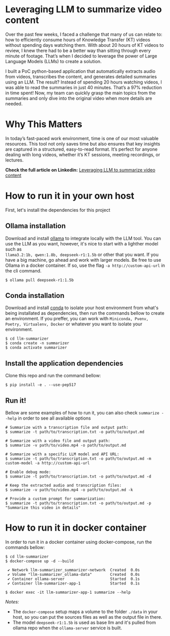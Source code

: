 # Leveraging LLM to summarize video content

Over the past few weeks, I faced a challenge that many of us can relate to: how to efficiently consume hours of Knowledge Transfer (KT) videos without spending days watching them. With about 20 hours of KT videos to review, I knew there had to be a better way than sitting through every minute of footage. That’s when I decided to leverage the power of Large Language Models (LLMs) to create a solution.

I built a PoC python-based application that automatically extracts audio from videos, transcribes the content, and generates detailed summaries using an LLM. The result? Instead of spending 20 hours watching videos, I was able to read the summaries in just 40 minutes. That’s a 97% reduction in time spent! Now, my team can quickly grasp the main topics from the summaries and only dive into the original video when more details are needed.

# Why This Matters

In today’s fast-paced work environment, time is one of our most valuable resources. This tool not only saves time but also ensures that key insights are captured in a structured, easy-to-read format. It’s perfect for anyone dealing with long videos, whether it’s KT sessions, meeting recordings, or lectures.

**Check the full article on Linkedin:** [Leveraging LLM to summarize video content](https://www.linkedin.com/pulse/leveraging-llm-summarize-video-content-renato-rodrigues-q5mpf/)

# How to run it in your own host
First, let's install the dependencies for this project

## Ollama installation
Download and install [ollama](https://github.com/ollama/ollama) to integrate locally with the LLM tool. You can use the LLM as you want, however, it's nice to start with a lighther model such as  
`llama3.2:1b, qwen:1.8b, deepseek-r1:1.5b` or other that you want. If you have a big machine, go ahead and work with larger models. Be free to use Ollama in a docker container. If so, use the flag `-a http://custom-api-url` in the cli command.

```shell
$ ollama pull deepseek-r1:1.5b
```

## Conda installation
Download and install [conda](https://docs.conda.io/projects/conda/en/stable/user-guide/install/index.html) to isolate your host environment from what's being installated as dependencies, then run the commands bellow to create an environment. If you preffer, you can work with `Miniconda, Pvenv, Poetry, Virtualenv, Docker` or whatever you want to isolate your environment.

```shell
$ cd llm-summarizer
$ conda create -n summarizer
$ conda activate summarizer
```

## Install the application dependencies
Clone this repo and run the command bellow:

```shell
$ pip install -e . --use-pep517
```

## Run it!
Bellow are some examples of how to run it, you can also check `summarize --help` in order to see all available options

```shell
# Summarize with a transcription file and output path:
$ summarize -t path/to/transcription.txt -o path/to/output.md
    
# Summarize with a video file and output path:
$ summarize -v path/to/video.mp4 -o path/to/output.md
             
# Summarize with a specific LLM model and API URL:
$ summarize -t path/to/transcription.txt -o path/to/output.md -m custom-model -a http://custom-api-url
             
# Enable debug mode:
$ summarize -t path/to/transcription.txt -o path/to/output.md -d
             
# Keep the extracted audio and transcription files:
$ summarize -v path/to/video.mp4 -o path/to/output.md -k
             
# Provide a custom prompt for summarization:
$ summarize -t path/to/transcription.txt -o path/to/output.md -p "Summarize this video in details"
```

# How to run it in docker container
In order to run it in a docker container using docker-compose, run the commands bellow:

```shell
$ cd llm-summarizer
$ docker-compose up -d --build

 ✔ Network llm-summarizer_summarizer-network  Created  0.0s 
 ✔ Volume "llm-summarizer_ollama-data"        Created  0.0s 
 ✔ Container ollama-server                    Started  0.1s 
 ✔ Container llm-summarizer-app-1             Started  0.1s 

$ docker exec -it llm-summarizer-app-1 summarize --help
```

*Notes:* 
* The `docker-compose` setup maps a volume to the folder `./data` in your host, so you can put the sources files as well as the output file in there.
* The model `deepseek-r1:1.5b` is used as base llm and it's pulled from ollama repo when the `ollama-server` service is built.